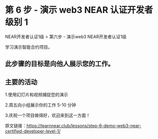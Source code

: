 # 第 6 步 - 演示 web3 NEAR 认证开发者级别 1
   
NEAR开发者认证1级 > 第六步 - 演示web3 NEAR开发者认证1级                                    

学习演示智能合约项目。


## 此步骤的目标是向他人展示您的工作。


## 主要的活动

1.使用幻灯片和视频捕捉您的演示

2.周五向小组展示你的工作 5-10 分钟

3.庆祝一个项目做得好，欢迎来到这一方面！

原文链接：https://learnnear.club/lessons/step-6-demo-web3-near-certified-developer-level-1/
